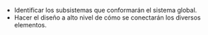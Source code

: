 - Identificar los subsistemas que conformarán el sistema
global.
- Hacer el diseño a alto nivel de cómo se conectarán los
diversos elementos.
